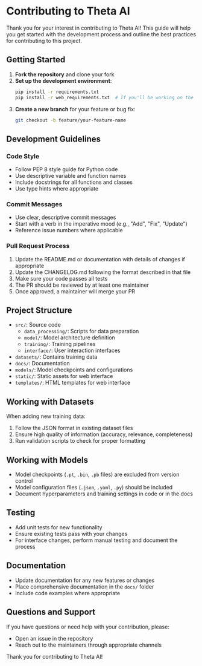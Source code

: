 # Contributing to Theta AI

Thank you for your interest in contributing to Theta AI! This guide will help you get started with the development process and outline the best practices for contributing to this project.

## Getting Started

1. **Fork the repository** and clone your fork
2. **Set up the development environment**:
   ```bash
   pip install -r requirements.txt
   pip install -r web_requirements.txt  # If you'll be working on the web interface
   ```
3. **Create a new branch** for your feature or bug fix:
   ```bash
   git checkout -b feature/your-feature-name
   ```

## Development Guidelines

### Code Style

- Follow PEP 8 style guide for Python code
- Use descriptive variable and function names
- Include docstrings for all functions and classes
- Use type hints where appropriate

### Commit Messages

- Use clear, descriptive commit messages
- Start with a verb in the imperative mood (e.g., "Add", "Fix", "Update")
- Reference issue numbers where applicable

### Pull Request Process

1. Update the README.md or documentation with details of changes if appropriate
2. Update the CHANGELOG.md following the format described in that file
3. Make sure your code passes all tests
4. The PR should be reviewed by at least one maintainer
5. Once approved, a maintainer will merge your PR

## Project Structure

- `src/`: Source code
  - `data_processing/`: Scripts for data preparation
  - `model/`: Model architecture definition
  - `training/`: Training pipelines
  - `interface/`: User interaction interfaces
- `datasets/`: Contains training data
- `docs/`: Documentation
- `models/`: Model checkpoints and configurations
- `static/`: Static assets for web interface
- `templates/`: HTML templates for web interface

## Working with Datasets

When adding new training data:
1. Follow the JSON format in existing dataset files
2. Ensure high quality of information (accuracy, relevance, completeness)
3. Run validation scripts to check for proper formatting

## Working with Models

- Model checkpoints (`.pt`, `.bin`, `.pb` files) are excluded from version control
- Model configuration files (`.json`, `.yaml`, `.py`) should be included
- Document hyperparameters and training settings in code or in the docs

## Testing

- Add unit tests for new functionality
- Ensure existing tests pass with your changes
- For interface changes, perform manual testing and document the process

## Documentation

- Update documentation for any new features or changes
- Place comprehensive documentation in the `docs/` folder
- Include code examples where appropriate

## Questions and Support

If you have questions or need help with your contribution, please:

- Open an issue in the repository
- Reach out to the maintainers through appropriate channels

Thank you for contributing to Theta AI!
